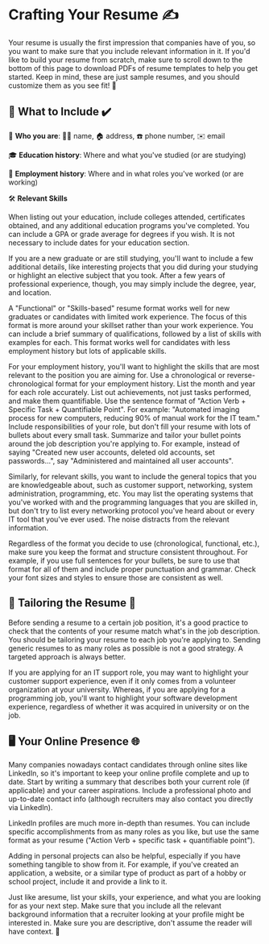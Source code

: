 # Crafting Your Resume ✍️

Your resume is usually the first impression that companies have of you, so you want to make sure that you include relevant information in it. If you'd like to build your resume from scratch, make sure to scroll down to the bottom of this page to download PDFs of resume templates to help you get started. Keep in mind, these are just sample resumes, and you should customize them as you see fit! 📄

## 📝 What to Include ✔️

👤 **Who you are**: 💁‍♂️ name, 🏠 address, ☎️ phone number, ✉️ email

🎓 **Education history**: Where and what you've studied (or are studying)

💼 **Employment history**: Where and in what roles you've worked (or are working)

🛠️ **Relevant Skills**

When listing out your education, include colleges attended, certificates obtained, and any additional education programs you've completed. You can include a GPA or grade average for degrees if you wish. It is not necessary to include dates for your education section.

If you are a new graduate or are still studying, you'll want to include a few additional details, like interesting projects that you did during your studying or highlight an elective subject that you took. After a few years of professional experience, though, you may simply include the degree, year, and location.

A "Functional" or "Skills-based" resume format works well for new graduates or candidates with limited work experience. The focus of this format is more around your skillset rather than your work experience. You can include a brief summary of qualifications, followed by a list of skills with examples for each. This format works well for candidates with less employment history but lots of applicable skills.

For your employment history, you'll want to highlight the skills that are most relevant to the position you are aiming for. Use a chronological or reverse-chronological format for your employment history. List the month and year for each role accurately. List out achievements, not just tasks performed, and make them quantifiable. Use the sentence format of "Action Verb + Specific Task + Quantifiable Point". For example: "Automated imaging process for new computers, reducing 90% of manual work for the IT team." Include responsibilities of your role, but don't fill your resume with lots of bullets about every small task. Summarize and tailor your bullet points around the job description you're applying to. For example, instead of saying "Created new user accounts, deleted old accounts, set passwords...", say "Administered and maintained all user accounts".

Similarly, for relevant skills, you want to include the general topics that you are knowledgeable about, such as customer support, networking, system administration, programming, etc. You may list the operating systems that you've worked with and the programming languages that you are skilled in, but don't try to list every networking protocol you've heard about or every IT tool that you've ever used. The noise distracts from the relevant information.

Regardless of the format you decide to use (chronological, functional, etc.), make sure you keep the format and structure consistent throughout. For example, if you use full sentences for your bullets, be sure to use that format for all of them and include proper punctuation and grammar. Check your font sizes and styles to ensure those are consistent as well.

## 🎯 Tailoring the Resume 🎯

Before sending a resume to a certain job position, it's a good practice to check that the contents of your resume match what's in the job description. You should be tailoring your resume to each job you're applying to. Sending generic resumes to as many roles as possible is not a good strategy. A targeted approach is always better.

If you are applying for an IT support role, you may want to highlight your customer support experience, even if it only comes from a volunteer organization at your university. Whereas, if you are applying for a programming job, you'll want to highlight your software development experience, regardless of whether it was acquired in university or on the job.

## 🖥️ Your Online Presence 🌐

Many companies nowadays contact candidates through online sites like LinkedIn, so it's important to keep your online profile complete and up to date. Start by writing a summary that describes both your current role (if applicable) and your career aspirations. Include a professional photo and up-to-date contact info (although recruiters may also contact you directly via LinkedIn).

LinkedIn profiles are much more in-depth than resumes. You can include specific accomplishments from as many roles as you like, but use the same format as your resume ("Action Verb + specific task + quantifiable point").

Adding in personal projects can also be helpful, especially if you have something tangible to show from it. For example, if you've created an application, a website, or a similar type of product as part of a hobby or school project, include it and provide a link to it.

Just like aresume, list your skills, your experience, and what you are looking for as your next step. Make sure that you include all the relevant background information that a recruiter looking at your profile might be interested in. Make sure you are descriptive, don't assume the reader will have context. 🌟
